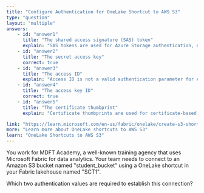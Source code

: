 ```yaml
---
title: "Configure Authentication for OneLake Shortcut to AWS S3"
type: "question"
layout: "multiple"
answers:
    - id: "answer1"
      title: "The shared access signature (SAS) token"
      explain: "SAS tokens are used for Azure Storage authentication, not for AWS S3 connections. AWS uses access key ID and secret access key pairs for authentication."
    - id: "answer2"
      title: "The secret access key"
      correct: true
    - id: "answer3"
      title: "The access ID"
      explain: "Access ID is not a valid authentication parameter for AWS S3. AWS uses access key ID and secret access key pairs for authentication."
    - id: "answer4"
      title: "The access key ID"
      correct: true
    - id: "answer5"
      title: "The certificate thumbprint"
      explain: "Certificate thumbprints are used for certificate-based authentication, which is not the standard authentication method for AWS S3 connections."

link: "https://learn.microsoft.com/en-us/fabric/onelake/create-s3-shortcut"
more: "Learn more about OneLake shortcuts to AWS S3"
learn: "OneLake Shortcuts to AWS S3"
---
```


You work for MDFT Academy, a well-known training agency that uses Microsoft Fabric for data analytics. Your team needs to connect to an Amazon S3 bucket named "student_bucket" using a OneLake shortcut in your Fabric lakehouse named "SCT1". 

Which two authentication values are required to establish this connection? 